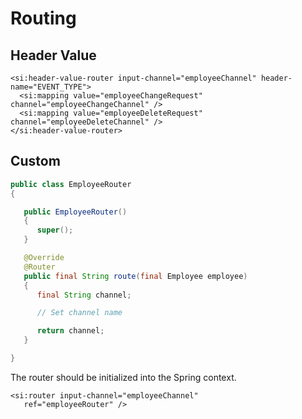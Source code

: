# Routing

## Header Value

```markup
<si:header-value-router input-channel="employeeChannel" header-name="EVENT_TYPE">
  <si:mapping value="employeeChangeRequest" channel="employeeChangeChannel" />
  <si:mapping value="employeeDeleteRequest" channel="employeeDeleteChannel" />
</si:header-value-router>
```

## Custom

```java
public class EmployeeRouter
{

   public EmployeeRouter()
   {
      super();
   }

   @Override
   @Router
   public final String route(final Employee employee)
   {
      final String channel;

      // Set channel name

      return channel;
   }

}
```

The router should be initialized into the Spring context.

```markup
<si:router input-channel="employeeChannel"
   ref="employeeRouter" />
```

